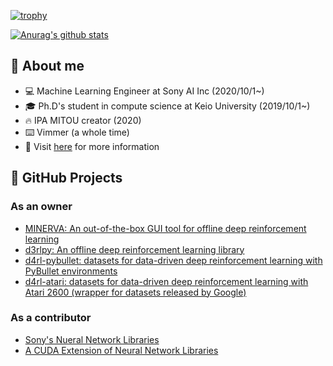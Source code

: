 [![trophy](https://github-profile-trophy.vercel.app/?username=takuseno)](https://github.com/ryo-ma/github-profile-trophy)

[![Anurag's github stats](https://github-readme-stats.vercel.app/api?username=takuseno&include_all_commits=true&show_icons=true&count_private=true)](https://github.com/anuraghazra/github-readme-stats)

## :book: About me
- :computer: Machine Learning Engineer at Sony AI Inc (2020/10/1~)
- :mortar_board: Ph.D's student in compute science at Keio University (2019/10/1~)
- :fire: IPA MITOU creator (2020)
- :keyboard: Vimmer (a whole time)
- :eyes: Visit [here](https://takuseno.github.com) for more information

## :rocket: GitHub Projects
### As an owner
- [MINERVA: An out-of-the-box GUI tool for offline deep reinforcement learning](https://github.com/takuseno/minerva)
- [d3rlpy: An offline deep reinforcement learning library](https://github.com/takuseno/d3rlpy)
- [d4rl-pybullet: datasets for data-driven deep reinforcement learning with PyBullet environments](https://github.com/takuseno/d4rl-pybullet)
- [d4rl-atari: datasets for data-driven deep reinforcement learning with Atari 2600 (wrapper for datasets released by Google)](https://github.com/takuseno/d4rl-atari)

### As a contributor
- [Sony's Nueral Network Libraries](https://github.com/sony/nnabla)
- [A CUDA Extension of Neural Network Libraries](https://github.com/sony/nnabla-ext-cuda)
